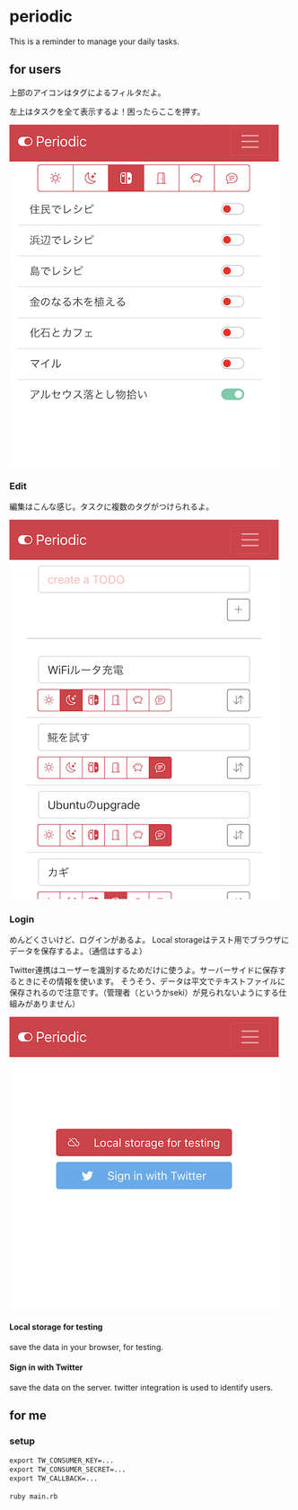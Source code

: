 # periodic

This is a reminder to manage your daily tasks.

## for users

上部のアイコンはタグによるフィルタだよ。

左上はタスクを全て表示するよ！困ったらここを押す。

![main](images/main_view.jpg "main")

### Edit

編集はこんな感じ。タスクに複数のタグがつけられるよ。

![edit](images/edit_view.jpg "edit")


### Login

めんどくさいけど、ログインがあるよ。
Local storageはテスト用でブラウザにデータを保存するよ。（通信はするよ）

Twitter連携はユーザーを識別するためだけに使うよ。サーバーサイドに保存するときにその情報を使います。
そうそう、データは平文でテキストファイルに保存されるので注意です。（管理者（というかseki）が見られないようにする仕組みがありません）

![login](images/login_view.jpg "login")

#### Local storage for testing
save the data in your browser, for testing.

#### Sign in with Twitter
save the data on the server. twitter integration is used to identify users.



## for me
### setup

```
export TW_CONSUMER_KEY=...
export TW_CONSUMER_SECRET=...
export TW_CALLBACK=...

ruby main.rb
```